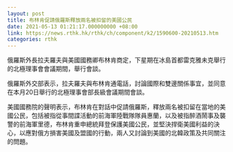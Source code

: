 ```yaml
---
layout: post
title: 布林肯促請俄羅斯釋放兩名被扣留的美國公民
date: 2021-05-13 01:21:17.000000000 +08:00
link: https://news.rthk.hk/rthk/ch/component/k2/1590600-20210513.htm
categories: rthk
---
```


俄羅斯外長拉夫羅夫與美國國務卿布林肯商定，下星期在冰島首都雷克雅未克舉行的北極理事會會議期間，舉行會談。

俄羅斯外交部表示，拉夫羅夫與布林肯通電話，討論國際和雙邊關係事宜，並同意在本月20日舉行的北極理事會部長級會議期間會談。

美國國務院的聲明表示，布林肯在對話中促請俄羅斯，釋放兩名被扣留在當地的美國公民，包括被指從事間諜活動的前海軍陸戰隊隊員惠蘭，以及被指醉酒鬧事及襲警的前海軍里德，布林肯重申總統拜登保護美國公民，並堅決捍衛美國利益的決心，以應對俄方損害美國及盟國的行動，兩人又討論到美國的北韓政策及共同關注的問題。
